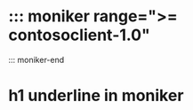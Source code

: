 ::: moniker range=">= contosoclient-1.0"
========================
::: moniker-end

# h1 underline in moniker
